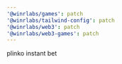 ```yaml
---
'@winrlabs/games': patch
'@winrlabs/tailwind-config': patch
'@winrlabs/web3': patch
'@winrlabs/web3-games': patch
---
```


plinko instant bet
